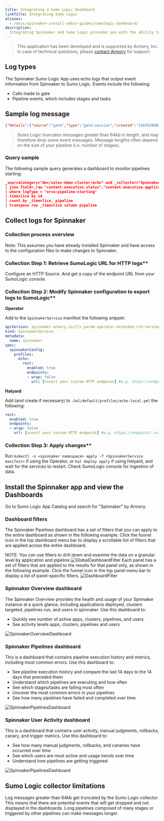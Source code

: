 ```yaml
---
title: Integrating a Sumo Logic Dashboard
linkTitle: Integrating Sumo Logic
aliases:
  - /docs/spinnaker-install-admin-guides/sumologic-dashboard/
description:
  Integrating Spinnaker and Sumo Logic provides you with the ability to monitor the health and productivity of your end-to-end software delivery process through live dashboards. You gain at-a-glance visibility and longitudinal trends in usage and pipeline deployments across all dev, staging, and production environments.
---
```


>This application has been developed and is supported by Armory, Inc. In case of technical questions, please [contact Armory](https://armory.io/contact) for support.

## Log types

The Spinnaker Sumo Logic App uses echo logs that output event information from Spinnaker to Sumo Logic. Events include the following:
* Calls made to gate
* Pipeline events, which includes stages and tasks

## Sample log message
```json
{"details":{"source":"gate","type":"gate:session","created":"1567639483521","organization":null,"project":null,"application":null,"_content_id":null,"attributes":null,"requestHeaders":{}},"content":{"headers":{"x-request-id":"50cc1dcafa77a7fcf85612678cca01a6","sec-fetch-mode":"cors","referer":"https://spinnaker.se.armory.io/","sec-fetch-site":"same-site","x-forwarded-proto":"https","accept-language":"en-...
```
>Sumo Logic truncates messages greater than 64kb in length, and may therefore drop some event messages. Message lengths often depend on the size of your pipeline (i.e. number of stages).

### Query sample

The following sample query generates a dashboard to monitor pipelines starting:  

```json
_sourceCategory="dev/sales-demo-cluster/echo" and _collector="Spinnaker Instance"  orca pipeline starting
| json field=_raw "content.execution.status","content.execution.application","details.type","content.execution.name","content.execution.trigger.type","content.execution.authentication.user" as status,application,logType,pipeline, triggerType, user nodrop
| where logType = "orca:pipeline:starting"
| timeslice by 1d
| count by _timeslice, pipeline
| transpose row _timeslice column pipeline
```

## Collect logs for Spinnaker

### Collection process overview
Note: This assumes you have already installed Spinnaker and have access to the configuration files to make changes to Spinnaker.

### Collection Step 1: Retrieve SumoLogic URL for HTTP logs**

Configure an HTTP Source. And get a copy of the endpoint URL from your SumoLogic console.

### Collection Step 2: Modify Spinnaker configuration to export logs to SumoLogic**

**Operator**

Add to the `SpinnakerService` manifest the following snippet:

```yaml
apiVersion: spinnaker.armory.io/{{< param operator-extended-crd-version >}}
kind: SpinnakerService
metadata:
  name: spinnaker
spec:
  spinnakerConfig:  
    profiles:
      echo:
        rest:
          enabled: true
          endpoints:
          - wrap: false
            url: [insert your custom HTTP endpoint] #e.g. https://endpoint1.collection.us1.sumologic.com/...
```

**Halyard**

Add (and create if necessary) to `.hal/default/profiles/echo-local.yml` the following:
```yaml
rest:
  enabled: true
  endpoints:
  - wrap: false
    url: [insert your custom HTTP endpoint] #e.g. https://endpoint1.collection.us1.sumologic.com/...
```

### Collection Step 3: Apply changes**

Run `kubectl -n <spinnaker namespace> apply -f <SpinnakerService manifest>` if using the Operator, or `hal deploy apply` if using Halyard, and wait for the services to restart. Check SumoLogic console for ingestion of data.

## Install the Spinnaker app and view the Dashboards

Go to Sumo Logic App Catalog and search for "Spinnaker" by Armory.

### Dashboard filters

The Spinnaker Pipelines dashboard has a set of filters that you can apply to the entire dashboard as shown in the following example. Click the funnel icon in the top dashboard menu bar to display a scrollable list of filters that are applied across the entire dashboard.

NOTE: You can use filters to drill down and examine the data on a granular level by application and pipeline
![GlobalDashboardFilter](/images/sumologic-dashboard-filter.png)
Each panel has a set of filters that are applied to the results for that panel only, as shown in the following example. Click the funnel icon in the top panel menu bar to display a list of panel-specific filters.
![DashboardFilter](/images/sumologic-dashboard-filter2.png)

### Spinnaker Overview dashboard
The Spinnaker Overview provides the health and usage of your Spinnaker instance at a quick glance, including applications deployed, clusters targeted, pipelines run, and users in spinnaker.
Use this dashboard to:
* Quickly see number of active apps, clusters, pipelines, and users.
* See activity levels apps, clusters, pipelines and users

![SpinnakerOverviewDashboard](/images/sumologic-dashboard-overview.png)

### Spinnaker Pipelines dashboard
This is a dashboard that contains pipeline execution history and metrics, including most common errors.
Use this dashboard to:
* See pipeline execution history and compare the last 14 days to the 14 days that preceded them
* Understand which pipelines are executing and how often
* See which stages/tasks are failing most often
* Uncover the most common errors in your pipelines
* See how many pipelines have failed and completed over time

![SpinnakerPipelinesDashboard](/images/sumologic-dashboard-pipelines.png)

### Spinnaker User Activity dashboard
This is a dashboard that contains user activity, manual judgments, rollbacks, canary, and trigger metrics.
Use this dashboard to:
* See how many manual judgments, rollbacks, and canaries have occurred over time
* See which users are most active and usage trends over time
* Understand how pipelines are getting triggered

![SpinnakerPipelinesDashboard](/images/sumologic-dashboard-useractivity.png)

## Sumo Logic collector limitations

Log messages greater than 64kb get truncated by the Sumo Logic collector.  This means that there are potential events that will get dropped and not displayed in the dashboards.  Long pipelines composed of many stages or triggered by other pipelines can make messages longer.
